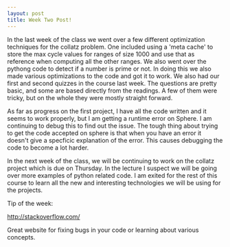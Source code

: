 ```yaml
---
layout: post
title: Week Two Post!
---
```


In the last week of the class we went over a few different optimization techniques for the collatz problem. One included using a 'meta cache' to store the max cycle values for ranges of size 1000 and use that as reference when computing all the other ranges. We also went over the pythong code to detect if a number is prime or not. In doing this we also made various optimizations to the code and got it to work. We also had our first and second quizzes in the course last week. The questions are pretty basic, and some are based directly from the readings. A few of them were tricky, but on the whole they were mostly straight forward. 

As far as progress on the first project, I have all the code written and it seems to work properly, but I am getting a runtime error on Sphere. I am continuing to debug this to find out the issue. The tough thing about trying to get the code accepted on sphere is that when you have an error it doesn't give a specficic explanation of the error. This causes debugging the code to become a lot harder. 

In the next week of the class, we will be continuing to work on the collatz project which is due on Thursday. In the lecture I suspect we will be going over more examples of python related code. I am exited for the rest of this course to learn all the new and interesting technologies we will be using for the projects. 

Tip of the week:

<a href="http://stackoverflow.com/">http://stackoverflow.com/</a> 

Great website for fixing bugs in your code or learning about various concepts.
